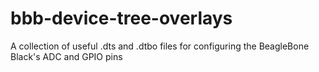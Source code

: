 # bbb-device-tree-overlays
A collection of useful .dts and .dtbo files for configuring the BeagleBone Black's ADC and GPIO pins

